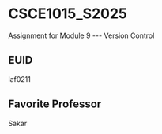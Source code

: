# CSCE1015_S2025

Assignment for Module 9 --- Version Control

## EUID
laf0211
## Favorite Professor
Sakar
